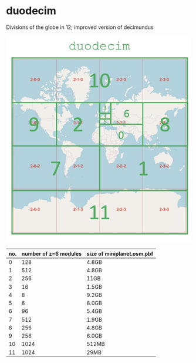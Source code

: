 # duodecim
Divisions of the globe in 12; improved version of decimundus

![duodecim](duodecim.jpg)

| no. | number of z=6 modules | size of miniplanet.osm.pbf |
|-----|-----------------------|----------------------------|
| 0   | 128                   | 4.8GB                      |
| 1   | 512                   | 4.8GB                      |
| 2   | 256                   | 11GB                       |
| 3   | 16                    | 1.5GB                      |
| 4   | 8                     | 9.2GB                      |
| 5   | 8                     | 8.0GB                      |
| 6   | 96                    | 5.4GB                      |
| 7   | 512                   | 1.9GB                      |
| 8   | 256                   | 4.8GB                      |
| 9   | 256                   | 6.0GB                      |
| 10  | 1024                  | 512MB                      |
| 11  | 1024                  | 29MB                       |
